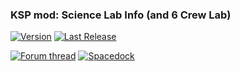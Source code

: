 ### KSP mod: Science Lab Info (and 6 Crew Lab)
[![Version](https://img.shields.io/github/release/yalov/ScienceLabInfo.svg?label=Version&colorB=4CC61E)](https://github.com/yalov/ScienceLabInfo/releases) 
[![Last Release](https://img.shields.io/github/release-date/yalov/ScienceLabInfo.svg?label=Last%20Release&colorB=99C611)](https://github.com/yalov/ScienceLabInfo/releases) 
<!--[![CKAN-Indexed](https://img.shields.io/badge/CKAN-Indexed-yellowgreen.svg)](https://github.com/KSP-CKAN/CKAN) -->
[![Forum thread](https://img.shields.io/badge/Link-Forum%20thread-blue.svg)](https://forum.kerbalspaceprogram.com/index.php?/topic/179385-*) 
[![Spacedock](https://img.shields.io/badge/Link-Spacedock-blue.svg)](https://spacedock.info/mod/1989)